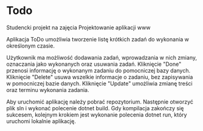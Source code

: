 # Todo
Studencki projekt na zajęcia Projektowanie aplikacji www

Aplikacja ToDo umożliwia tworzenie listę krótkich zadań do wykonania w określonym czasie.

Użytkownik ma możliwość dodawania zadań, wprowadzania w nich zmiany, oznaczania jako wykonanych oraz usuwania zadań.
Kliknięcie "Done" przenosi informację o wykonanym zadaniu do pomocniczej bazy danych.
Kliknięcie "Delete" usuwa wszelkie informacje o zadaniu, bez zapisywania w pomocniczej bazie danych.
Kliknięcie "Update" umożliwia zmianę treści oraz terminu wykonania zadania.

Aby uruchomić aplikację należy pobrać repozytorium. Następnie otworzyć plik sln i wykonać polecenie dotnet build. 
Gdy kompilacja zakończy się sukcesem, kolejnym krokiem jest wykonanie polecenia dotnet run, który uruchomi lokalnie aplikację.
